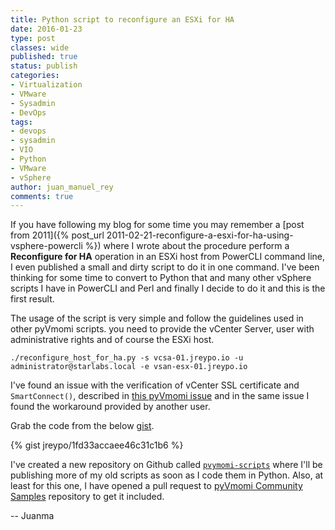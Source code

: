 ```yaml
---
title: Python script to reconfigure an ESXi for HA
date: 2016-01-23
type: post
classes: wide
published: true
status: publish
categories:
- Virtualization
- VMware
- Sysadmin
- DevOps
tags:
- devops
- sysadmin
- VIO
- Python
- VMware
- vSphere
author: juan_manuel_rey
comments: true
---
```


If you have following my blog for some time you may remember a [post from 2011]({% post_url 2011-02-21-reconfigure-a-esxi-for-ha-using-vsphere-powercli %}) where I wrote about the procedure perform a **Reconfigure for HA** operation in an ESXi host from PowerCLI command line, I even published a small and dirty script to do it in one command. I've been thinking for some time to convert to Python that and many other vSphere scripts I have in PowerCLI and Perl and finally I decide to do it and this is the first result.

The usage of the script is very simple and follow the guidelines used in other pyVmomi scripts. you need to provide the vCenter Server, user with administrative rights and of course the ESXi host.

```text
./reconfigure_host_for_ha.py -s vcsa-01.jreypo.io -u administrator@starlabs.local -e vsan-esx-01.jreypo.io
```

I've found an issue with the verification of vCenter SSL certificate and `SmartConnect()`, described in [this pyVmomi issue](https://github.com/vmware/pyvmomi/issues/235) and in the same issue I found the workaround provided by another user.

Grab the code from the below [gist](https://gist.github.com/jreypo/1fd33accaee46c31c1b6).

{% gist jreypo/1fd33accaee46c31c1b6 %}

I've created a new repository on Github called [`pvymomi-scripts`](https://github.com/jreypo/pyvmomi-scripts) where I'll be publishing more of my old scripts as soon as I code them in Python. Also, at least for this one, I have opened a pull request to [pyVmomi Community Samples](https://github.com/vmware/pyvmomi-community-samples) repository to get it included.

-- Juanma
